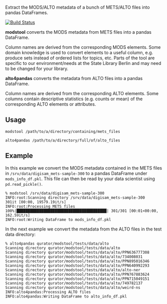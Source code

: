Extract the MODS/ALTO metadata of a bunch of METS/ALTO files into pandas DataFrames.

[![Build Status](https://circleci.com/gh/qurator-spk/modstool.svg?style=svg)](https://circleci.com/gh/qurator-spk/modstool)

**modstool** converts the MODS metadata from METS files into a pandas DataFrame.

Column names are derived from the corresponding MODS elements. Some domain
knowledge is used to convert elements to a useful column, e.g. produce sets
instead of ordered lists for topics, etc. Parts of the tool are specific to
our environment/needs at the State Library Berlin and may need to be changed for
your library.

**alto4pandas** converts the metadata from ALTO files into a pandas DataFrame.

Column names are derived from the corresponding ALTO elements. Some columns
contain descriptive statistics (e.g. counts or mean) of the corresponding ALTO
elements or attributes.

## Usage
~~~
modstool /path/to/a/directory/containing/mets_files
~~~

~~~
alto4pandas /path/to/a/directory/full/of/alto_files
~~~

## Example
In this example we convert the MODS metadata contained in the METS files in
`/srv/data/digisam_mets-sample-300` to a pandas DataFrame under
`mods_info_df.pkl`. This file can then be read by your data scientist using
`pd.read_pickle()`.

~~~
% modstool /srv/data/digisam_mets-sample-300
INFO:root:Scanning directory /srv/data/digisam_mets-sample-300
301it [00:00, 19579.19it/s]
INFO:root:Processing METS files
100%|████████████████████████████████████████| 301/301 [00:01<00:00, 162.59it/s]
INFO:root:Writing DataFrame to mods_info_df.pkl
~~~

In the next example we convert the metadata from the ALTO files in the test data
directory:

~~~
% alto4pandas qurator/modstool/tests/data/alto
Scanning directory qurator/modstool/tests/data/alto
Scanning directory qurator/modstool/tests/data/alto/PPN636777308
Scanning directory qurator/modstool/tests/data/alto/734008031
Scanning directory qurator/modstool/tests/data/alto/PPN895016346
Scanning directory qurator/modstool/tests/data/alto/PPN640992293
Scanning directory qurator/modstool/tests/data/alto/alto-ner
Scanning directory qurator/modstool/tests/data/alto/PPN767883624
Scanning directory qurator/modstool/tests/data/alto/PPN715049151
Scanning directory qurator/modstool/tests/data/alto/749782137
Scanning directory qurator/modstool/tests/data/alto/weird-ns
INFO:alto4pandas:Processing ALTO files
INFO:alto4pandas:Writing DataFrame to alto_info_df.pkl
~~~

